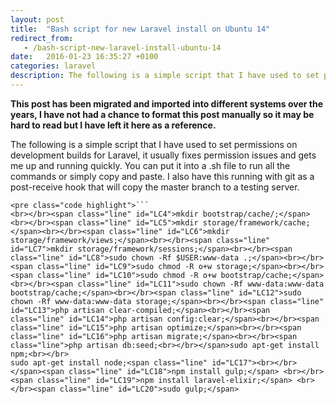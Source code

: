 ```yaml
---
layout: post
title:  "Bash script for new Laravel install on Ubuntu 14"
redirect_from:
   - /bash-script-new-laravel-install-ubuntu-14
date:   2016-01-23 16:35:27 +0100
categories: laravel
description: The following is a simple script that I have used to set permissions on development builds for Laravel, it usually fixes permission issues and gets me up and running quickly. You can put it into a .sh...
---
```


**This post has been migrated and imported into different systems over the years, I have not had a chance to format this post manually so it may be hard to read but I have left it here as a reference.**

The following is a simple script that I have used to set permissions on development builds for Laravel, it usually fixes permission issues and gets me up and running quickly. You can put it into a .sh file to run all the commands or simply copy and paste. I also have this running with git as a post-receive hook that will copy the master branch to a testing server.

```
<pre class="code highlight">```
<br></br><span class="line" id="LC4">mkdir bootstrap/cache/;</span><br></br><span class="line" id="LC5">mkdir storage/framework/cache;</span><br></br><span class="line" id="LC6">mkdir storage/framework/views;</span><br></br><span class="line" id="LC7">mkdir storage/framework/sessions;</span><br></br><span class="line" id="LC8">sudo chown -Rf $USER:www-data .;</span><br></br><span class="line" id="LC9">sudo chmod -R o+w storage;</span><br></br><span class="line" id="LC10">sudo chmod -R o+w bootstrap/cache;</span><br></br><span class="line" id="LC11">sudo chown -Rf www-data:www-data bootstrap/cache;</span><br></br><span class="line" id="LC12">sudo chown -Rf www-data:www-data storage;</span><br></br><span class="line" id="LC13">php artisan clear-compiled;</span><br></br><span class="line" id="LC14">php artisan config:clear;</span><br></br><span class="line" id="LC15">php artisan optimize;</span><br></br><span class="line" id="LC16">php artisan migrate;</span><br></br><span class="line">php artisan db:seed;<br></br></span>sudo apt-get install npm;<br></br>
sudo apt-get install node;<span class="line" id="LC17"><br></br></span><span class="line" id="LC18">npm install gulp;</span> <br></br><span class="line" id="LC19">npm install laravel-elixir;</span> <br></br><span class="line" id="LC20">sudo gulp;</span>
```
```